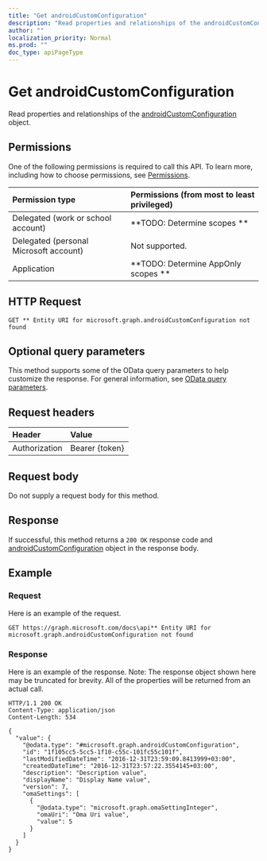 ```yaml
---
title: "Get androidCustomConfiguration"
description: "Read properties and relationships of the androidCustomConfiguration object."
author: ""
localization_priority: Normal
ms.prod: ""
doc_type: apiPageType
---
```


# Get androidCustomConfiguration

Read properties and relationships of the [androidCustomConfiguration](../resources/androidcustomconfiguration.md) object.

## Permissions
One of the following permissions is required to call this API. To learn more, including how to choose permissions, see [Permissions](/concepts/permissions-reference.md).

|Permission type|Permissions (from most to least privileged)|
|:---|:---|
|Delegated (work or school account)|**TODO: Determine scopes **|
|Delegated (personal Microsoft account)|Not supported.|
|Application|**TODO: Determine AppOnly scopes **|

## HTTP Request
<!-- {
  "blockType": "ignored"
}
-->
``` http
GET ** Entity URI for microsoft.graph.androidCustomConfiguration not found
```

## Optional query parameters
This method supports some of the OData query parameters to help customize the response. For general information, see [OData query parameters](/graph/query-parameters).

## Request headers
|Header|Value|
|:---|:---|
|Authorization|Bearer {token}|

## Request body
Do not supply a request body for this method.

## Response
If successful, this method returns a `200 OK` response code and [androidCustomConfiguration](../resources/androidcustomconfiguration.md) object in the response body.

## Example

### Request
Here is an example of the request.
<!-- {
  "blockType": "request",
  "name": "get_androidcustomconfiguration"
}
-->
``` http
GET https://graph.microsoft.com/docs\api** Entity URI for microsoft.graph.androidCustomConfiguration not found
```

### Response
Here is an example of the response. Note: The response object shown here may be truncated for brevity. All of the properties will be returned from an actual call.
<!-- {
  "blockType": "response",
  "truncated": true,
  "@odata.type": "microsoft.graph.androidCustomConfiguration"
}
-->
``` http
HTTP/1.1 200 OK
Content-Type: application/json
Content-Length: 534

{
  "value": {
    "@odata.type": "#microsoft.graph.androidCustomConfiguration",
    "id": "1f105cc5-5cc5-1f10-c55c-101fc55c101f",
    "lastModifiedDateTime": "2016-12-31T23:59:09.8413999+03:00",
    "createdDateTime": "2016-12-31T23:57:22.3554145+03:00",
    "description": "Description value",
    "displayName": "Display Name value",
    "version": 7,
    "omaSettings": [
      {
        "@odata.type": "microsoft.graph.omaSettingInteger",
        "omaUri": "Oma Uri value",
        "value": 5
      }
    ]
  }
}
```

